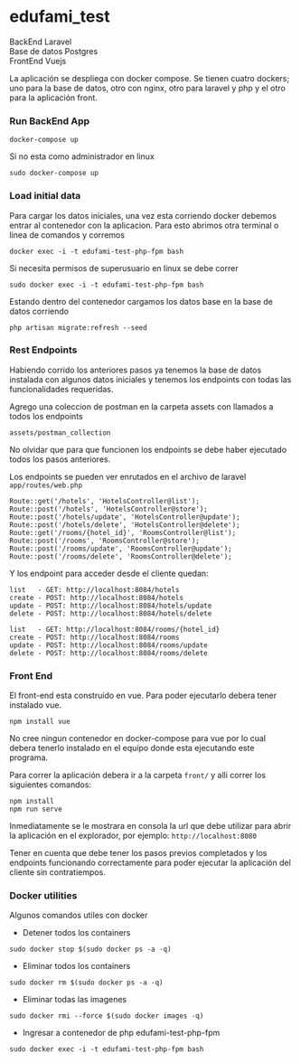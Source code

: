 # edufami_test

BackEnd Laravel <br />
Base de datos Postgres <br />
FrontEnd Vuejs

La aplicación se despliega con docker compose. Se tienen cuatro dockers; uno para la base de datos, otro con nginx, otro para laravel y php y el otro para la aplicación front.


### Run BackEnd App
`docker-compose up `

Si no esta como administrador en linux

`sudo docker-compose up`

### Load initial data

Para cargar los datos iniciales, una vez esta corriendo docker debemos entrar al contenedor con la aplicacion. Para esto abrimos otra terminal o linea de comandos y corremos

`docker exec -i -t edufami-test-php-fpm bash`

Si necesita permisos de superusuario en linux se debe correr

`sudo docker exec -i -t edufami-test-php-fpm bash`

Estando dentro del contenedor cargamos los datos base en la base de datos corriendo

`php artisan migrate:refresh --seed`

### Rest Endpoints

Habiendo corrido los anteriores pasos ya tenemos la base de datos instalada con algunos datos iniciales y tenemos los endpoints con todas las funcionalidades requeridas.

Agrego una coleccion de postman en la carpeta assets con llamados a todos los endpoints

`assets/postman_collection`

No olvidar que para que funcionen los endpoints se debe haber ejecutado todos los pasos anteriores.

Los endpoints se pueden ver enrutados en el archivo de laravel `app/routes/web.php`

```
Route::get('/hotels', 'HotelsController@list');
Route::post('/hotels', 'HotelsController@store');
Route::post('/hotels/update', 'HotelsController@update');
Route::post('/hotels/delete', 'HotelsController@delete');
Route::get('/rooms/{hotel_id}', 'RoomsController@list');
Route::post('/rooms', 'RoomsController@store');
Route::post('/rooms/update', 'RoomsController@update');
Route::post('/rooms/delete', 'RoomsController@delete');
```

Y los endpoint para acceder desde el cliente quedan:

```
list   - GET: http://localhost:8084/hotels
create - POST: http://localhost:8084/hotels
update - POST: http://localhost:8084/hotels/update
delete - POST: http://localhost:8084/hotels/delete

list   - GET: http://localhost:8084/rooms/{hotel_id}
create - POST: http://localhost:8084/rooms
update - POST: http://localhost:8084/rooms/update
delete - POST: http://localhost:8084/rooms/delete
```

### Front End

El front-end esta construido en vue. Para poder ejecutarlo debera tener instalado vue.

`npm install vue`

No cree ningun contenedor en docker-compose para vue por lo cual debera tenerlo instalado en el equipo donde esta ejecutando este programa.

Para correr la aplicación debera ir a la carpeta `front/` y alli correr los siguientes comandos:

```
npm install
npm run serve
```

Inmediatamente se le mostrara en consola la url que debe utilizar para abrir la aplicación en el explorador, por ejemplo: `http://localhost:8080`

Tener en cuenta que debe tener los pasos previos completados y los endpoints funcionando correctamente para poder ejecutar la aplicación del cliente sin contratiempos.

### Docker utilities

Algunos comandos utiles con docker

* Detener todos los containers

`sudo docker stop $(sudo docker ps -a -q)`

*  Eliminar todos los containers

`sudo docker rm $(sudo docker ps -a -q)`

* Eliminar todas las imagenes

`sudo docker rmi --force $(sudo docker images -q)`

* Ingresar a contenedor de php edufami-test-php-fpm

`sudo docker exec -i -t edufami-test-php-fpm bash`